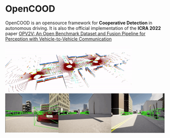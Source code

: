 # OpenCOOD

OpenCOOD is an opensource framework for <strong>Cooperative Detection </strong>
in autonomous driving. It is also the official implementation of the <strong> ICRA 2022  </strong>
paper [OPV2V: An Open Benchmark Dataset and Fusion Pipeline for Perception with Vehicle-to-Vehicle Communication](https://arxiv.org/abs/2109.07644)

<img src="images/demo1.gif" width="400" alt="" class="img-responsive"></div>
 ![teaser](images/camera_demo.gif)
